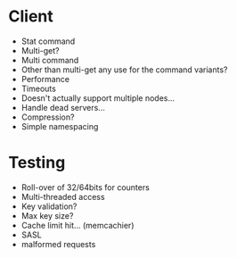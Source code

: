 # Client

* Stat command
* Multi-get?
* Multi command
* Other than multi-get any use for the command variants?
* Performance
* Timeouts
* Doesn't actually support multiple nodes...
* Handle dead servers...
* Compression?
* Simple namespacing

# Testing

* Roll-over of 32/64bits for counters
* Multi-threaded access
* Key validation?
* Max key size?
* Cache limit hit... (memcachier)
* SASL
* malformed requests

